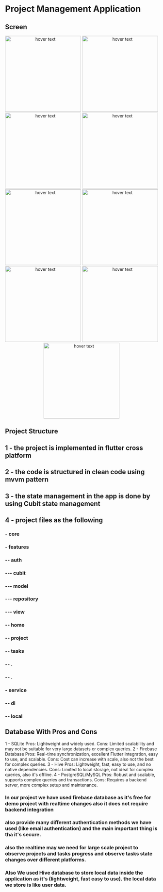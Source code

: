 # Project Management Application

## Screen

<p align="center">
  <img src="screens/img1.png" width="250" title="hover text">
  <img src="screens/img2.png" width="250" title="hover text">
  <img src="screens/img3.png" width="250" title="hover text">
  <img src="screens/img4.png" width="250" title="hover text">
  <img src="screens/img5.png" width="250" title="hover text">
  <img src="screens/img6.png" width="250" title="hover text">
  <img src="screens/img7.png" width="250" title="hover text">
  <img src="screens/img8.png" width="250" title="hover text">
  <img src="screens/img9.png" width="250" title="hover text">
</p>

## Project Structure
## 1 - the project is implemented in flutter cross platform
## 2 - the code is structured in clean code using mvvm pattern
## 3 - the state management in the app is done by using Cubit state management
## 4 - project files as the following
###    - core
###    - features
###      -- auth
###         --- cubit
###         --- model
###         --- repository
###         --- view
###      -- home
###      -- project
###      -- tasks
###      -- .
###      -- .
###    - service
###      -- di
###      -- local

## Database With Pros and Cons

1 - SQLite
    Pros: Lightweight and widely used.
    Cons: Limited scalability and may not be suitable for very large datasets or complex queries.
2 - Firebase Database
    Pros: Real-time synchronization, excellent Flutter integration, easy to use, and scalable.
    Cons: Cost can increase with scale, also not the best for complex queries.
3 - Hive
    Pros: Lightweight, fast, easy to use, and no native dependencies.
    Cons: Limited to local storage, not ideal for complex queries, also it's offline.
4 - PostgreSQL/MySQL
    Pros: Robust and scalable, supports complex queries and transactions.
    Cons: Requires a backend server, more complex setup and maintenance.

### In our project we have used firebase database as it's free for demo project with realtime changes also it does not require backend integration
### also provide many different authentication methods we have used (like email authentication) and the main important thing is tha it's secure.
### also the realtime may we need for large scale project to observe projects and tasks progress and observe tasks state changes over different platforms.
### Also We used Hive database to store local data inside the application as it's (lightweight, fast easy to use). the local data we store is like user data.
